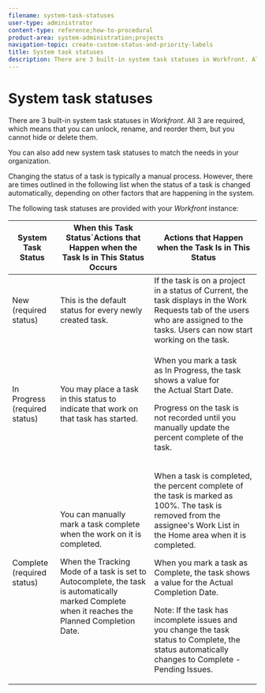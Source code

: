 ```yaml
---
filename: system-task-statuses
user-type: administrator
content-type: reference;how-to-procedural
product-area: system-administration;projects
navigation-topic: create-custom-status-and-priority-labels
title: System task statuses
description: There are 3 built-in system task statuses in Workfront. All 3 are required, which means that you can unlock, rename, and reorder them, but you cannot hide or delete them.
---
```


# System task statuses

There are 3 built-in system task statuses in *Workfront*. All 3 are required, which means that you can unlock, rename, and reorder them, but you cannot hide or delete them.

You can also add new system task statuses to match the needs in your organization.

Changing the status of a task is typically a manual process. However, there are times outlined in the following list when the status of a task is changed automatically, depending on other factors that are happening in the system.

The following task statuses are provided with your *Workfront* instance:

<table cellspacing="15"> 
 <col> 
 <col> 
 <col> 
 <thead> 
  <tr> 
   <th>System Task Status</th> 
   <th>When this Task Status`Actions that Happen when the Task Is in This Status Occurs</th> 
   <th>Actions that Happen when the Task&nbsp;Is in This Status</th> 
  </tr> 
 </thead> 
 <tbody> 
  <tr> 
   <td>New (required status)</td> 
   <td>This is the default status for every newly created task.</td> 
   <td>If the task is on a project in a status of Current, the task displays in the Work Requests tab of the users who are assigned to the tasks. Users can now start working on the task.</td> 
  </tr> 
  <tr> 
   <td>In Progress (required status)</td> 
   <td>You may place a task in this status to indicate that work on that task has started.</td> 
   <td> <p>When you mark&nbsp;a task as&nbsp;In Progress, the task shows a value for the&nbsp;Actual Start Date.</p> <p>Progress on the task is not recorded until you manually update the percent complete of the task.</p> </td> 
  </tr> 
  <tr> 
   <td>Complete (required status)</td> 
   <td> <p>You can manually mark a task complete when the work on it is completed.</p> <p>When the Tracking Mode of a task is set to Autocomplete, the task is automatically marked Complete when it reaches the Planned Completion Date.</p> </td> 
   <td> <p>When a task is completed, the percent complete of the task is marked as 100%. The task is removed from the assignee's Work List in the Home area when it is completed.</p> <p>When you mark a task as Complete, the task shows a value for the Actual Completion&nbsp;Date.</p> <p>Note: If the task has incomplete issues and you change the task status to Complete, the status automatically changes to Complete - Pending Issues.</p> </td> 
  </tr> 
 </tbody> 
</table>


